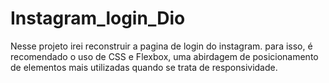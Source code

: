# Instagram_login_Dio
Nesse projeto irei reconstruir a pagina de login do instagram. para isso, é recomendado o uso de CSS e Flexbox, uma abirdagem de posicionamento de elementos mais utilizadas quando se trata de responsividade.
